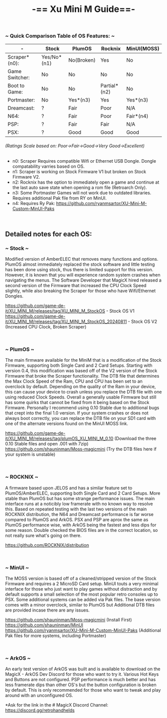 <div align="center">
  
  # **-== Xu Mini M Guide==-**

</div>

<br>
  
### ~ Quick Comparison Table of OS Features: ~

</div>

| - | Stock | PlumOS | Rocknix | MinUI(MOSS) |
| -- | -- | -- | -- | -- |
| Scraper*(n0): | Yes/No*(n1) | No(Broken) | Yes | No |
| Game Switcher: | No | No | No | No |
| Boot to Game: | No | No | Partial*(n2) | No |
| Portmaster: | No | Yes*(n3) | Yes | Yes*(n3) |
| Dreamcast: | ? | Fair | Poor | N/A |
| N64: | ? | Fair | Poor | Fair*(n4) |
| PSP: | ? | Fair | Fair | N/A |
| PSX: | ? | Good | Good | Good |


###### (Ratings Scale based on: Poor->Fair->Good->Very Good->Excellent)
- n0: Scraper Requires compatible Wifi or Ethernet USB Dongle. Dongle compatability varries based on OS. 
- n1: Scraper is working on Stock Firmware V1 but broken on Stock Firmware V2.
- n2: Rocknix has the option to immediately open a game and continue at the last auto save state when opening a rom file (Retroarch Only).
- n3: Some Portmaster Games will not work due to outdated libraries. Requires additional Pak file from RY on MinUI. 
- n4: Requires Ry Pak: https://github.com/ryanmsartor/XU-Mini-M-Custom-MinUI-Paks

<br>

## Detailed notes for each OS:

### ~ Stock ~

Modified version of AmberELEC that removes many functions and options. PlumOS almost immediately replaced the stock software and little testing has been done using stock, thus there is limited support for this version. However, it is known that you will experience random system crashes when navigating the menus. The Software Developer that MagicX hired released a second version of the Firmware that increased the CPU Clock Speed slightly, while also breaking the Scraper for those who have Wifi/Ethernet Dongles.

https://github.com/game-de-it/XU_MINI_M/releases/tag/XU_MINI_M_StockOS - Stock OS V1
<br>
https://github.com/game-de-it/XU_MINI_M/releases/tag/XU_MINI_M_StockOS_20240811 - Stock OS V2 (Increased CPU Clock, Broken Scraper)

<br>

### ~ PlumOS ~

The main firmware available for the MiniM that is a modification of the Stock Firmware, supporting both Single Card and 2 Card Setups. Starting with version 0.4, this modification was based off of the V2 version of the Stock Firmware that broke the Scraper functionality. The DTB file that determines the Max Clock Speed of the Ram, CPU and CPU has been set to an overclock by default. Depending on the quality of the Ram in your device, this can cause your device to crash unless you replace the DTB file with one using reduced Clock Speeds. Overall a generally usable Firmware but still has some quirks that cannot be fixed from it being based on the Stock Firmware. Personally I recommend using 0.10 Stable due to additional bugs that crept into the final 1.0 version. If your system crashes or does not always boot correctly, you can replace the DTB file on your SD1 card with one of the alternate versions found on the MinUI MOSS link.

https://github.com/game-de-it/XU_MINI_M/releases/tag/plumOS_XU_MINI_M_0.10 (Download the three 0.10 Stable files and open .001 with 7zip)
<br>
https://github.com/shauninman/Moss-magicmini (Try the DTB files here if your system is unstable)

<br>

### ~ ROCKNIX ~

A firmware based upon JELOS and has a similar feature set to PlumOS/AmberELEC, supporting both Single Card and 2 Card Setups. More stable than PlumOS but has some strange performance issues. The main interface runs at a noticibly low framerate with no known way to resolve this. Based on repeated testing with the last two versions of the main ROCKNIX distribution, the N64 and Dreamcast performance is far worse compared to PlumOS and ArkOS. PSX and PSP are aprox the same as PlumOS performance wise, with ArkOS being the fastest and less dips for some reason. Double checked the BIOS files are in the correct location, so not really sure what's going on there.

https://github.com/ROCKNIX/distribution

<br>

### ~ MinUI ~

The MOSS version is based off of a cleaned/stripped version of the Stock Firmware and requires a 2 MicroSD Card setup. MinUI touts a very minimal interface for those who just want to play games without distraction and by default supports a small selection of the most popular retro consoles up to PSX. Some additional systems can be added via Pak files. The base version comes with a minor overclock, similar to PlumOS but Additional DTB files are provided incase there are any issues.

https://github.com/shauninman/Moss-magicmini (Install First)
<br>
https://github.com/shauninman/MinUI
<br>
https://github.com/ryanmsartor/XU-Mini-M-Custom-MinUI-Paks (Additional Pak files for more systems, including Portmaster)

<br>

### ~ ArkOS ~

An early test version of ArkOS was built and is available to download on the MagicX - ArkOS Dev Discord for those who want to try it. Various Hot Keys and Buttons are not configured. PSP performance is much better and has less framerate dips than other OS's but the button configuration is broken by default. This is only recommended for those who want to tweak and play around with an unconfigured OS.

*Ask for the link in the # MagicX Discord Channel: https://discord.gg/retrohandhelds
